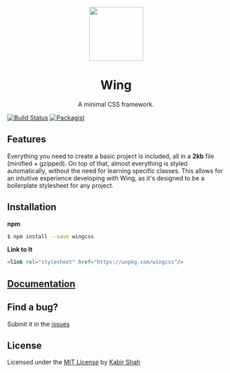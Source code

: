 <p align="center"><a href="http://usewing.ml" target="_blank"><img width="125"src="https://github.com/kbrsh/wing/raw/gh-pages/img/logo.png"></a></p>

<h1 align="center">Wing</h1>

<p align="center">A minimal CSS framework.</p>

[![Build Status](https://travis-ci.org/kbrsh/wing.svg?branch=master)](https://travis-ci.org/kbrsh/wing)
[![Packagist](https://img.shields.io/badge/license-MIT-blue.svg)](https://kbrsh.github.io/license)

## Features

Everything you need to create a basic project is included, all in a **2kb** file (minified + gzipped). On top of that, almost everything is styled automatically, without the need for learning specific classes. This allows for an intuitive experience developing with Wing, as it's designed to be a boilerplate stylesheet for any project.

## Installation

**npm**

```sh
$ npm install --save wingcss
```

**Link to It**

```html
<link rel="stylesheet" href="https://unpkg.com/wingcss"/>
```

## [Documentation](http://usewing.ml/)

## Find a bug?

Submit it in the [issues](https://github.com/kbrsh/wing/issues)

## License

Licensed under the [MIT License](http://kbrsh.github.io/license) by [Kabir Shah](http://kabir.ml)
